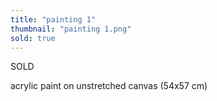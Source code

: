 ```yaml
---
title: "painting 1"
thumbnail: "painting 1.png"
sold: true
---
```

SOLD

acrylic paint on unstretched canvas (54x57 cm)

